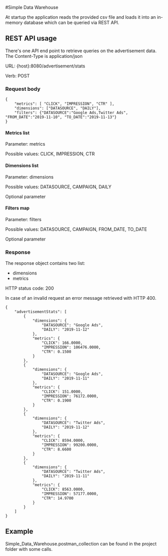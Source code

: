 #Simple Data Warehouse

At startup the application reads the provided csv file and loads it into an in-memory database which can be queried via REST API.

## REST API usage
There's one API end point to retrieve queries on the advertisement data.
The Content-Type is application/json

URL: {host}:8080/advertisement/stats

Verb: POST

### Request body 
```
{
    "metrics": [ "CLICK", "IMPRESSION", "CTR" ],
    "dimensions": ["DATASOURCE", "DAILY"],
    "filters": {"DATASOURCE":"Google Ads,Twitter Ads", "FROM_DATE":"2019-11-10", "TO_DATE":"2019-11-13"}
}
```
#### Metrics list
Parameter: metrics

Possible values: CLICK, IMPRESSION, CTR

#### Dimensions list
Parameter: dimensions

Possible values: DATASOURCE, CAMPAIGN, DAILY

Optional parameter

#### Filters map
Parameter: filters

Possible values: DATASOURCE, CAMPAIGN, FROM_DATE, TO_DATE

Optional parameter

### Response
The response object contains two list:
- dimensions
- metrics

HTTP status code: 200

In case of an invalid request an error message retrieved with HTTP 400.

```
{
    "advertisementStats": [
        {
            "dimensions": {
                "DATASOURCE": "Google Ads",
                "DAILY": "2019-11-12"
            },
            "metrics": {
                "CLICK": 166.0000,
                "IMPRESSION": 106476.0000,
                "CTR": 0.1500
            }
        },
        {
            "dimensions": {
                "DATASOURCE": "Google Ads",
                "DAILY": "2019-11-11"
            },
            "metrics": {
                "CLICK": 151.0000,
                "IMPRESSION": 76172.0000,
                "CTR": 0.1900
            }
        },
        {
            "dimensions": {
                "DATASOURCE": "Twitter Ads",
                "DAILY": "2019-11-12"
            },
            "metrics": {
                "CLICK": 8594.0000,
                "IMPRESSION": 99200.0000,
                "CTR": 8.6600
            }
        },
        {
            "dimensions": {
                "DATASOURCE": "Twitter Ads",
                "DAILY": "2019-11-11"
            },
            "metrics": {
                "CLICK": 8563.0000,
                "IMPRESSION": 57177.0000,
                "CTR": 14.9700
            }
        }
    ]
}
```

## Example
Simple_Data_Warehouse.postman_collection can be found in the project folder with some calls.